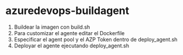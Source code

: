 # azuredevops-buildagent

1) Buildear la imagen con build.sh
2) Para customizar el agente editar el Dockerfile
3) Especificar el agent pool y el AZP Token dentro de deploy_agent.sh
4) Deployar el agente ejecutando deploy_agent.sh

